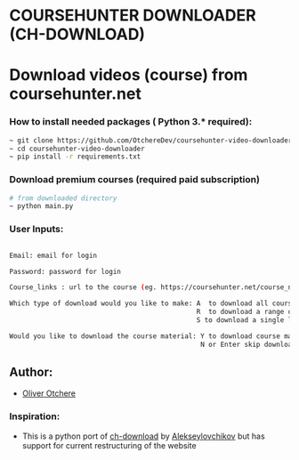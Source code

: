 # COURSEHUNTER DOWNLOADER (CH-DOWNLOAD)

# Download videos (course) from coursehunter.net

### How to install needed packages ( Python 3.\* required):

```sh
~ git clone https://github.com/OtchereDev/coursehunter-video-downloader.git
~ cd coursehunter-video-downloader
~ pip install -r requirements.txt
```

### Download premium courses (required paid subscription)

```sh
# from downloaded directory
~ python main.py
```

### User Inputs:

```sh

Email: email for login

Password: password for login

Course_links : url to the course (eg. https://coursehunter.net/course_name)

Which type of download would you like to make: A  to download all course lesson
                                               R  to download a range of course lesson eg. 10,15
                                               S to download a single lesson eg. 5

Would you like to download the course material: Y to download course material 
                                                N or Enter skip downloading it

```

## Author:

- [Oliver Otchere](https://github.com/OtchereDev)

### Inspiration:

- This is a python port of [ch-download](https://github.com/alekseylovchikov/ch-download) by [Alekseylovchikov](https://github.com/alekseylovchikov) but has support for current restructuring of the website
